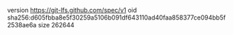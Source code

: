 version https://git-lfs.github.com/spec/v1
oid sha256:d605fbba8e5f30259a5106b091df643110ad40faa858377ce094bb5f2538ae6a
size 262644

